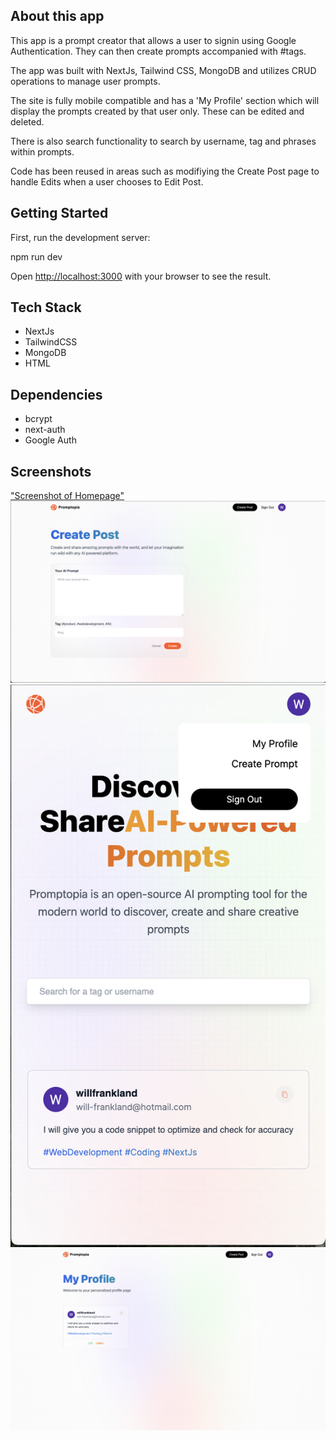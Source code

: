 ## About this app

This app is a prompt creator that allows a user to signin using Google Authentication. They can then create prompts accompanied with #tags.

The app was built with NextJs, Tailwind CSS, MongoDB and utilizes CRUD operations to manage user prompts. 

The site is fully mobile compatible and has a 'My Profile' section which will display the prompts created by that user only. These can be edited and deleted.

There is also search functionality to search by username, tag and phrases within prompts.

Code has been reused in areas such as modifiying the Create Post page to handle Edits when a user chooses to Edit Post.

## Getting Started

First, run the development server:

npm run dev

Open [http://localhost:3000](http://localhost:3000) with your browser to see the result.

## Tech Stack

- NextJs
- TailwindCSS
- MongoDB
- HTML

## Dependencies

- bcrypt
- next-auth
- Google Auth

## Screenshots

["Screenshot of Homepage"](https://github.com/will-frankland/next-project/blob/main/docs/homepage.png?raw=true)
!["Screenshot of Create Post Page"](https://github.com/will-frankland/next-project/blob/main/docs/createPostPage.png?raw=true)
!["Screenshot of Mobile View showing Menu"](https://github.com/will-frankland/next-project/blob/main/docs/mobileCompatability.png?raw=true)
!["Screenshot of Profile Page"](https://github.com/will-frankland/next-project/blob/main/docs/myProfilePage.png?raw=true)
